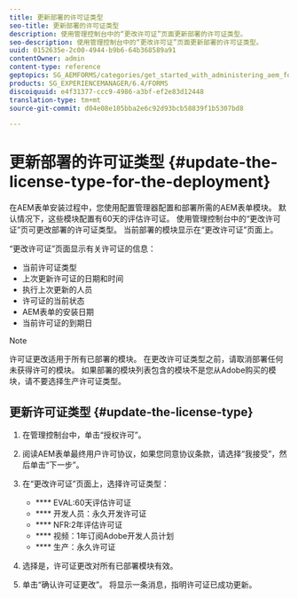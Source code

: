 ```yaml
---
title: 更新部署的许可证类型
seo-title: 更新部署的许可证类型
description: 使用管理控制台中的“更改许可证”页面更新部署的许可证类型。
seo-description: 使用管理控制台中的“更改许可证”页面更新部署的许可证类型。
uuid: 0152635e-2c00-4944-b9b6-64b368589a91
contentOwner: admin
content-type: reference
geptopics: SG_AEMFORMS/categories/get_started_with_administering_aem_forms_on_jee
products: SG_EXPERIENCEMANAGER/6.4/FORMS
discoiquuid: e4f31377-ccc9-4986-a3bf-ef2e83d12448
translation-type: tm+mt
source-git-commit: d04e08e105bba2e6c92d93bcb58839f1b5307bd8

---
```



# 更新部署的许可证类型 {#update-the-license-type-for-the-deployment}

在AEM表单安装过程中，您使用配置管理器配置和部署所需的AEM表单模块。 默认情况下，这些模块配置有60天的评估许可证。 使用管理控制台中的“更改许可证”页可更改部署的许可证类型。 当前部署的模块显示在“更改许可证”页面上。

“更改许可证”页面显示有关许可证的信息：

* 当前许可证类型
* 上次更新许可证的日期和时间
* 执行上次更新的人员
* 许可证的当前状态
* AEM表单的安装日期
* 当前许可证的到期日

>[!NOTE]
>
>许可证更改适用于所有已部署的模块。 在更改许可证类型之前，请取消部署任何未获得许可的模块。 如果部署的模块列表包含的模块不是您从Adobe购买的模块，请不要选择生产许可证类型。

## 更新许可证类型 {#update-the-license-type}

1. 在管理控制台中，单击“授权许可”。
1. 阅读AEM表单最终用户许可协议，如果您同意协议条款，请选择“我接受”，然后单击“下一步”。
1. 在“更改许可证”页面上，选择许可证类型：

   * **** EVAL:60天评估许可证
   * **** 开发人员：永久开发许可证
   * **** NFR:2年评估许可证
   * **** 视频：1年订阅Adobe开发人员计划
   * **** 生产：永久许可证

1. 选择是，许可证更改对所有已部署模块有效。
1. 单击“确认许可证更改”。 将显示一条消息，指明许可证已成功更新。

